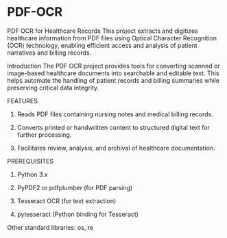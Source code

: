 # PDF-OCR

PDF OCR for Healthcare Records
This project extracts and digitizes healthcare information from PDF files using Optical Character Recognition (OCR) technology, enabling efficient access and analysis of patient narratives and billing records.

Introduction
The PDF OCR project provides tools for converting scanned or image-based healthcare documents into searchable and editable text. This helps automate the handling of patient records and billing summaries while preserving critical data integrity.

FEATURES

  1. Reads PDF files containing nursing notes and medical billing records.

  2. Converts printed or handwritten content to structured digital text for further processing.

  3. Facilitates review, analysis, and archival of healthcare documentation.


PREREQUISITES

  1. Python 3.x

  2. PyPDF2 or pdfplumber (for PDF parsing)

  3. Tesseract OCR (for text extraction)

  4. pytesseract (Python binding for Tesseract)

Other standard libraries: os, re


